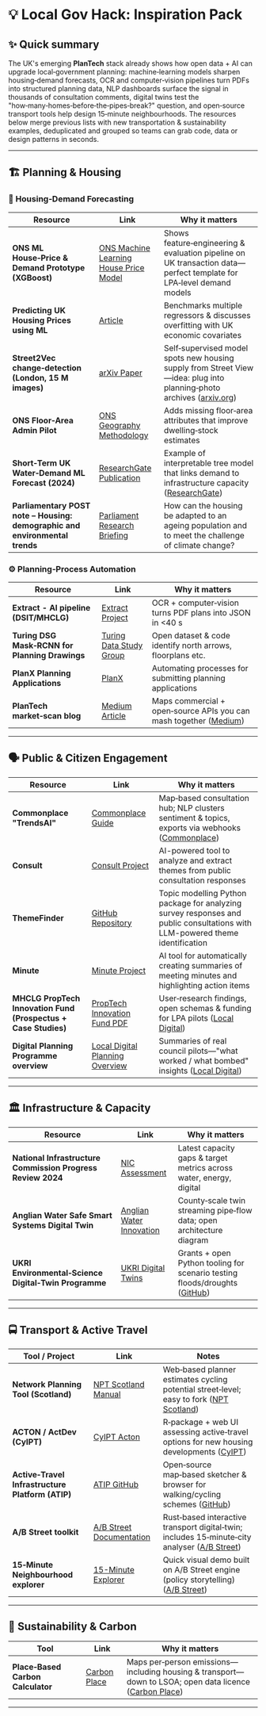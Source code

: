 # 💡 Local Gov Hack: Inspiration Pack

## ✨ Quick summary
The UK's emerging **PlanTech** stack already shows how open data + AI can upgrade local‑government planning: machine‑learning models sharpen housing‑demand forecasts, OCR and computer‑vision pipelines turn PDFs into structured planning data, NLP dashboards surface the signal in thousands of consultation comments, digital twins test the "how‑many‑homes‑before‑the‑pipes‑break?" question, and open‑source transport tools help design 15‑minute neighbourhoods. The resources below merge previous lists with new transportation & sustainability examples, deduplicated and grouped so teams can grab code, data or design patterns in seconds.

---

## 🏗️ Planning & Housing

### 🔮 Housing‑Demand Forecasting
| Resource | Link | Why it matters |
|---|---|---|
| **ONS ML House‑Price & Demand Prototype (XGBoost)** | [ONS Machine Learning House Price Model](https://www.ons.gov.uk/news/statementsandletters/machinelearninghousepricemodel) | Shows feature‑engineering & evaluation pipeline on UK transaction data—perfect template for LPA‑level demand models |
| **Predicting UK Housing Prices using ML** | [Article](https://www.researchgate.net/publication/379621960_Predicting_UK_Housing_Price_using_Machine_Learning_Algorithms/fulltext/661155082034097c54f9dbce/Predicting-UK-Housing-Price-using-Machine-Learning-Algorithms.pdf) | Benchmarks multiple regressors & discusses overfitting with UK economic covariates |
| **Street2Vec change‑detection (London, 15 M images)** | [arXiv Paper](https://arxiv.org/abs/2309.11354) | Self‑supervised model spots new housing supply from Street View—idea: plug into planning‑photo archives ([arxiv.org](https://arxiv.org/abs/2309.11354)) |
| **ONS Floor‑Area Admin Pilot** | [ONS Geography Methodology](https://www.ons.gov.uk/methodology/geography) | Adds missing floor‑area attributes that improve dwelling‑stock estimates |
| **Short‑Term UK Water‑Demand ML Forecast (2024)** | [ResearchGate Publication](https://www.researchgate.net/publication/350559345_Short-Term_Forecasting_of_Household_Water_Demand_in_the_UK_Using_an_Interpretable_Machine_Learning_Approach) | Example of interpretable tree model that links demand to infrastructure capacity ([ResearchGate](https://www.researchgate.net/publication/350559345_Short-Term_Forecasting_of_Household_Water_Demand_in_the_UK_Using_an_Interpretable_Machine_Learning_Approach)) |
| **Parliamentary POST note – Housing: demographic and environmental trends** | [Parliament Research Briefing](https://post.parliament.uk/housing-demographic-and-environmental-trends/) | How can the housing be adapted to an ageing population and to meet the challenge of climate change? |

### ⚙️ Planning‑Process Automation
| Resource | Link | Why it matters |
|---|---|---|
| **Extract - AI pipeline (DSIT/MHCLG)** | [Extract Project](https://ai.gov.uk/projects/extract/) | OCR + computer‑vision turns PDF plans into JSON in <40 s |
| **Turing DSG Mask‑RCNN for Planning Drawings** | [Turing Data Study Group](https://www.turing.ac.uk/collaborate-turing/data-study-groups/can-we-automate-uks-planning-system-using-ai) | Open dataset & code identify north arrows, floorplans etc. |
| **PlanX Planning Applications** | [PlanX](https://opendigitalplanning.org/planx) | Automating processes for submitting planning applications |
| **PlanTech market‑scan blog** | [Medium Article](https://medium.com/capital-enterprise/plantech-a-new-market-for-digital-planning-products-and-services-885678f9de89) | Maps commercial + open‑source APIs you can mash together ([Medium](https://medium.com/capital-enterprise/plantech-a-new-market-for-digital-planning-products-and-services-885678f9de89)) |

---

## 🗣️ Public & Citizen Engagement
| Resource | Link | Why it matters |
|---|---|---|
| **Commonplace "TrendsAI"** | [Commonplace Guide](https://www.commonplace.is/product-roadmap/commonplace-2.0-guide) | Map‑based consultation hub; NLP clusters sentiment & topics, exports via webhooks ([Commonplace](https://www.commonplace.is/product-roadmap/commonplace-2.0-guide)) |
| **Consult** | [Consult Project](https://ai.gov.uk/projects/consult/) | AI-powered tool to analyze and extract themes from public consultation responses |
| **ThemeFinder** | [GitHub Repository](https://github.com/i-dot-ai/themefinder) | Topic modelling Python package for analyzing survey responses and public consultations with LLM-powered theme identification |
| **Minute** | [Minute Project](https://ai.gov.uk/projects/minute/) | AI tool for automatically creating summaries of meeting minutes and highlighting action items |
| **MHCLG PropTech Innovation Fund (Prospectus + Case Studies)** | [PropTech Innovation Fund PDF](https://media.localdigital.gov.uk/uploads/2023/10/16171343/PropTech-Innovation-Fund-Prospectus-Round-4-.pdf) | User‑research findings, open schemas & funding for LPA pilots ([Local Digital](https://media.localdigital.gov.uk/uploads/2023/10/16171343/PropTech-Innovation-Fund-Prospectus-Round-4-.pdf)) |
| **Digital Planning Programme overview** | [Local Digital Planning Overview](https://www.localdigital.gov.uk/digital-planning/digital-planning-programme-overview/) | Summaries of real council pilots—"what worked / what bombed" insights ([Local Digital](https://www.localdigital.gov.uk/digital-planning/digital-planning-programme-overview/)) |

---

## 🏛️ Infrastructure & Capacity
| Resource | Link | Why it matters |
|---|---|---|
| **National Infrastructure Commission Progress Review 2024** | [NIC Assessment](https://nic.org.uk/studies-reports/national-infrastructure-assessment/) | Latest capacity gaps & target metrics across water, energy, digital |
| **Anglian Water Safe Smart Systems Digital Twin** | [Anglian Water Innovation]([https://www.anglianwater.co.uk/about-us/innovation/](https://www.iotinsider.com/industries/industrial/lessons-from-anglian-waters-large-scale-digital-twin-deployment)) | County‑scale twin streaming pipe‑flow data; open architecture diagram |
| **UKRI Environmental‑Science Digital‑Twin Programme** | [UKRI Digital Twins]([https://www.ukri.org/what-we-offer/browse-our-areas-of-investment-and-support/environmental-digital-twins/](https://www.ukri.org/news/digital-twin-projects-to-transform-environmental-science/)) | Grants + open Python tooling for scenario testing floods/droughts ([GitHub](https://github.com/ATFutures/who)) |

---

## 🚍 Transport & Active Travel
| Tool / Project | Link | Notes |
|---|---|---|
| **Network Planning Tool (Scotland)** | [NPT Scotland Manual](https://nptscot.github.io/manual/) | Web‑based planner estimates cycling potential street‑level; easy to fork ([NPT Scotland](https://nptscot.github.io/manual/)) |
| **ACTON / ActDev (CyIPT)** | [CyIPT Acton](https://cyipt.github.io/acton/) | R‑package + web UI assessing active‑travel options for new housing developments ([CyIPT](https://cyipt.github.io/acton/)) |
| **Active‑Travel Infrastructure Platform (ATIP)** | [ATIP GitHub](https://github.com/acteng/atip) | Open‑source map‑based sketcher & browser for walking/cycling schemes ([GitHub](https://github.com/acteng/atip)) |
| **A/B Street toolkit** | [A/B Street Documentation](https://a-b-street.github.io/docs/software/ungap_the_map/tech_details.html) | Rust‑based interactive transport digital‑twin; includes 15‑minute‑city analyser ([A/B Street](https://a-b-street.github.io/docs/software/ungap_the_map/tech_details.html)) |
| **15‑Minute Neighbourhood explorer** | [15-Minute Explorer](https://a-b-street.github.io/15m/#1/0/0) | Quick visual demo built on A/B Street engine (policy storytelling) ([A/B Street](https://a-b-street.github.io/docs/software/ungap_the_map/tech_details.html)) |

---

## 🌱 Sustainability & Carbon
| Tool | Link | Why it matters |
|---|---|---|
| **Place‑Based Carbon Calculator** | [Carbon Place](https://www.carbon.place) | Maps per‑person emissions—including housing & transport—down to LSOA; open data licence ([Carbon Place](https://www.carbon.place/legacy/data/)) |

---

